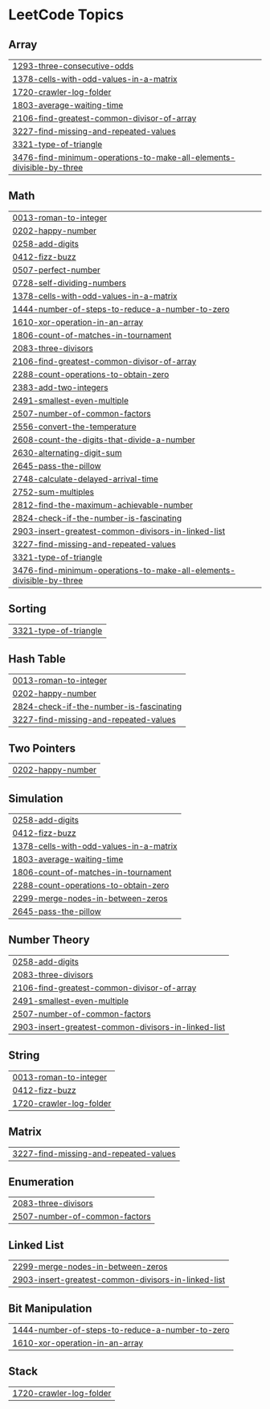 

<!---LeetCode Topics Start-->
# LeetCode Topics
## Array
|  |
| ------- |
| [1293-three-consecutive-odds](https://github.com/MadannagariRaju/Math/tree/master/1293-three-consecutive-odds) |
| [1378-cells-with-odd-values-in-a-matrix](https://github.com/MadannagariRaju/Math/tree/master/1378-cells-with-odd-values-in-a-matrix) |
| [1720-crawler-log-folder](https://github.com/MadannagariRaju/Math/tree/master/1720-crawler-log-folder) |
| [1803-average-waiting-time](https://github.com/MadannagariRaju/Math/tree/master/1803-average-waiting-time) |
| [2106-find-greatest-common-divisor-of-array](https://github.com/MadannagariRaju/Math/tree/master/2106-find-greatest-common-divisor-of-array) |
| [3227-find-missing-and-repeated-values](https://github.com/MadannagariRaju/Math/tree/master/3227-find-missing-and-repeated-values) |
| [3321-type-of-triangle](https://github.com/MadannagariRaju/Math/tree/master/3321-type-of-triangle) |
| [3476-find-minimum-operations-to-make-all-elements-divisible-by-three](https://github.com/MadannagariRaju/Math/tree/master/3476-find-minimum-operations-to-make-all-elements-divisible-by-three) |
## Math
|  |
| ------- |
| [0013-roman-to-integer](https://github.com/MadannagariRaju/Math/tree/master/0013-roman-to-integer) |
| [0202-happy-number](https://github.com/MadannagariRaju/Math/tree/master/0202-happy-number) |
| [0258-add-digits](https://github.com/MadannagariRaju/Math/tree/master/0258-add-digits) |
| [0412-fizz-buzz](https://github.com/MadannagariRaju/Math/tree/master/0412-fizz-buzz) |
| [0507-perfect-number](https://github.com/MadannagariRaju/Math/tree/master/0507-perfect-number) |
| [0728-self-dividing-numbers](https://github.com/MadannagariRaju/Math/tree/master/0728-self-dividing-numbers) |
| [1378-cells-with-odd-values-in-a-matrix](https://github.com/MadannagariRaju/Math/tree/master/1378-cells-with-odd-values-in-a-matrix) |
| [1444-number-of-steps-to-reduce-a-number-to-zero](https://github.com/MadannagariRaju/Math/tree/master/1444-number-of-steps-to-reduce-a-number-to-zero) |
| [1610-xor-operation-in-an-array](https://github.com/MadannagariRaju/Math/tree/master/1610-xor-operation-in-an-array) |
| [1806-count-of-matches-in-tournament](https://github.com/MadannagariRaju/Math/tree/master/1806-count-of-matches-in-tournament) |
| [2083-three-divisors](https://github.com/MadannagariRaju/Math/tree/master/2083-three-divisors) |
| [2106-find-greatest-common-divisor-of-array](https://github.com/MadannagariRaju/Math/tree/master/2106-find-greatest-common-divisor-of-array) |
| [2288-count-operations-to-obtain-zero](https://github.com/MadannagariRaju/Math/tree/master/2288-count-operations-to-obtain-zero) |
| [2383-add-two-integers](https://github.com/MadannagariRaju/Math/tree/master/2383-add-two-integers) |
| [2491-smallest-even-multiple](https://github.com/MadannagariRaju/Math/tree/master/2491-smallest-even-multiple) |
| [2507-number-of-common-factors](https://github.com/MadannagariRaju/Math/tree/master/2507-number-of-common-factors) |
| [2556-convert-the-temperature](https://github.com/MadannagariRaju/Math/tree/master/2556-convert-the-temperature) |
| [2608-count-the-digits-that-divide-a-number](https://github.com/MadannagariRaju/Math/tree/master/2608-count-the-digits-that-divide-a-number) |
| [2630-alternating-digit-sum](https://github.com/MadannagariRaju/Math/tree/master/2630-alternating-digit-sum) |
| [2645-pass-the-pillow](https://github.com/MadannagariRaju/Math/tree/master/2645-pass-the-pillow) |
| [2748-calculate-delayed-arrival-time](https://github.com/MadannagariRaju/Math/tree/master/2748-calculate-delayed-arrival-time) |
| [2752-sum-multiples](https://github.com/MadannagariRaju/Math/tree/master/2752-sum-multiples) |
| [2812-find-the-maximum-achievable-number](https://github.com/MadannagariRaju/Math/tree/master/2812-find-the-maximum-achievable-number) |
| [2824-check-if-the-number-is-fascinating](https://github.com/MadannagariRaju/Math/tree/master/2824-check-if-the-number-is-fascinating) |
| [2903-insert-greatest-common-divisors-in-linked-list](https://github.com/MadannagariRaju/Math/tree/master/2903-insert-greatest-common-divisors-in-linked-list) |
| [3227-find-missing-and-repeated-values](https://github.com/MadannagariRaju/Math/tree/master/3227-find-missing-and-repeated-values) |
| [3321-type-of-triangle](https://github.com/MadannagariRaju/Math/tree/master/3321-type-of-triangle) |
| [3476-find-minimum-operations-to-make-all-elements-divisible-by-three](https://github.com/MadannagariRaju/Math/tree/master/3476-find-minimum-operations-to-make-all-elements-divisible-by-three) |
## Sorting
|  |
| ------- |
| [3321-type-of-triangle](https://github.com/MadannagariRaju/Math/tree/master/3321-type-of-triangle) |
## Hash Table
|  |
| ------- |
| [0013-roman-to-integer](https://github.com/MadannagariRaju/Math/tree/master/0013-roman-to-integer) |
| [0202-happy-number](https://github.com/MadannagariRaju/Math/tree/master/0202-happy-number) |
| [2824-check-if-the-number-is-fascinating](https://github.com/MadannagariRaju/Math/tree/master/2824-check-if-the-number-is-fascinating) |
| [3227-find-missing-and-repeated-values](https://github.com/MadannagariRaju/Math/tree/master/3227-find-missing-and-repeated-values) |
## Two Pointers
|  |
| ------- |
| [0202-happy-number](https://github.com/MadannagariRaju/Math/tree/master/0202-happy-number) |
## Simulation
|  |
| ------- |
| [0258-add-digits](https://github.com/MadannagariRaju/Math/tree/master/0258-add-digits) |
| [0412-fizz-buzz](https://github.com/MadannagariRaju/Math/tree/master/0412-fizz-buzz) |
| [1378-cells-with-odd-values-in-a-matrix](https://github.com/MadannagariRaju/Math/tree/master/1378-cells-with-odd-values-in-a-matrix) |
| [1803-average-waiting-time](https://github.com/MadannagariRaju/Math/tree/master/1803-average-waiting-time) |
| [1806-count-of-matches-in-tournament](https://github.com/MadannagariRaju/Math/tree/master/1806-count-of-matches-in-tournament) |
| [2288-count-operations-to-obtain-zero](https://github.com/MadannagariRaju/Math/tree/master/2288-count-operations-to-obtain-zero) |
| [2299-merge-nodes-in-between-zeros](https://github.com/MadannagariRaju/Math/tree/master/2299-merge-nodes-in-between-zeros) |
| [2645-pass-the-pillow](https://github.com/MadannagariRaju/Math/tree/master/2645-pass-the-pillow) |
## Number Theory
|  |
| ------- |
| [0258-add-digits](https://github.com/MadannagariRaju/Math/tree/master/0258-add-digits) |
| [2083-three-divisors](https://github.com/MadannagariRaju/Math/tree/master/2083-three-divisors) |
| [2106-find-greatest-common-divisor-of-array](https://github.com/MadannagariRaju/Math/tree/master/2106-find-greatest-common-divisor-of-array) |
| [2491-smallest-even-multiple](https://github.com/MadannagariRaju/Math/tree/master/2491-smallest-even-multiple) |
| [2507-number-of-common-factors](https://github.com/MadannagariRaju/Math/tree/master/2507-number-of-common-factors) |
| [2903-insert-greatest-common-divisors-in-linked-list](https://github.com/MadannagariRaju/Math/tree/master/2903-insert-greatest-common-divisors-in-linked-list) |
## String
|  |
| ------- |
| [0013-roman-to-integer](https://github.com/MadannagariRaju/Math/tree/master/0013-roman-to-integer) |
| [0412-fizz-buzz](https://github.com/MadannagariRaju/Math/tree/master/0412-fizz-buzz) |
| [1720-crawler-log-folder](https://github.com/MadannagariRaju/Math/tree/master/1720-crawler-log-folder) |
## Matrix
|  |
| ------- |
| [3227-find-missing-and-repeated-values](https://github.com/MadannagariRaju/Math/tree/master/3227-find-missing-and-repeated-values) |
## Enumeration
|  |
| ------- |
| [2083-three-divisors](https://github.com/MadannagariRaju/Math/tree/master/2083-three-divisors) |
| [2507-number-of-common-factors](https://github.com/MadannagariRaju/Math/tree/master/2507-number-of-common-factors) |
## Linked List
|  |
| ------- |
| [2299-merge-nodes-in-between-zeros](https://github.com/MadannagariRaju/Math/tree/master/2299-merge-nodes-in-between-zeros) |
| [2903-insert-greatest-common-divisors-in-linked-list](https://github.com/MadannagariRaju/Math/tree/master/2903-insert-greatest-common-divisors-in-linked-list) |
## Bit Manipulation
|  |
| ------- |
| [1444-number-of-steps-to-reduce-a-number-to-zero](https://github.com/MadannagariRaju/Math/tree/master/1444-number-of-steps-to-reduce-a-number-to-zero) |
| [1610-xor-operation-in-an-array](https://github.com/MadannagariRaju/Math/tree/master/1610-xor-operation-in-an-array) |
## Stack
|  |
| ------- |
| [1720-crawler-log-folder](https://github.com/MadannagariRaju/Math/tree/master/1720-crawler-log-folder) |
<!---LeetCode Topics End-->
